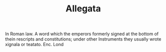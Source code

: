 ---
title: Allegata
permalink: "/definitions/allegata.html"
body: In Roman law. A word which the emperors formerly signed at the bottom of thein
  rescripts and constitutions; under other Instruments they usually wrote xignala
  or teatato. Enc. Lond
published_at: '2018-07-07'
layout: post
---